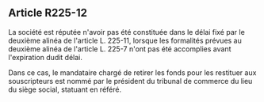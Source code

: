 Article R225-12
----
La société est réputée n'avoir pas été constituée dans le délai fixé par le
deuxième alinéa de l'article L. 225-11, lorsque les formalités prévues au
deuxième alinéa de l'article L. 225-7 n'ont pas été accomplies avant
l'expiration dudit délai.

Dans ce cas, le mandataire chargé de retirer les fonds pour les restituer aux
souscripteurs est nommé par le président du tribunal de commerce du lieu du
siège social, statuant en référé.
